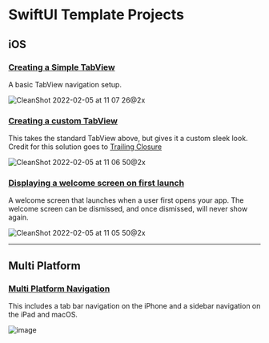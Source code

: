 # SwiftUI Template Projects

## iOS

### [Creating a Simple TabView](https://github.com/stugreenham/swiftui-boilerplates/tree/main/Tab%20View)
A basic TabView navigation setup.

![CleanShot 2022-02-05 at 11 07 26@2x](https://user-images.githubusercontent.com/1506312/152661963-2db799e2-27a1-4496-8a74-1cb01cb0d5e3.png)


### [Creating a custom TabView]()
This takes the standard TabView above, but gives it a custom sleek look. Credit for this solution goes to [Trailing Closure](https://trailingclosure.com/custom-tabbar/)

![CleanShot 2022-02-05 at 11 06 50@2x](https://user-images.githubusercontent.com/1506312/152661949-4c3d01a8-049b-42f2-990c-b60f1cdeb191.png)


### [Displaying a welcome screen on first launch](https://github.com/stugreenham/swiftui-boilerplates/tree/main/Welcome%20Screen)
A welcome screen that launches when a user first opens your app. The welcome screen can be dismissed, and once dismissed, will never show again.

![CleanShot 2022-02-05 at 11 05 50@2x](https://user-images.githubusercontent.com/1506312/152661927-e117a5a7-44c2-4b3d-b40f-5424f79d28be.png)

---

## Multi Platform

### [Multi Platform Navigation](https://github.com/stugreenham/swiftui-boilerplates/tree/main/Multi%20Platform%20Navigation)
This includes a tab bar navigation on the iPhone and a sidebar navigation on the iPad and macOS.

![image](https://user-images.githubusercontent.com/1506312/128999263-e30ec937-d67f-4abc-a494-04d32ca0652d.png)

